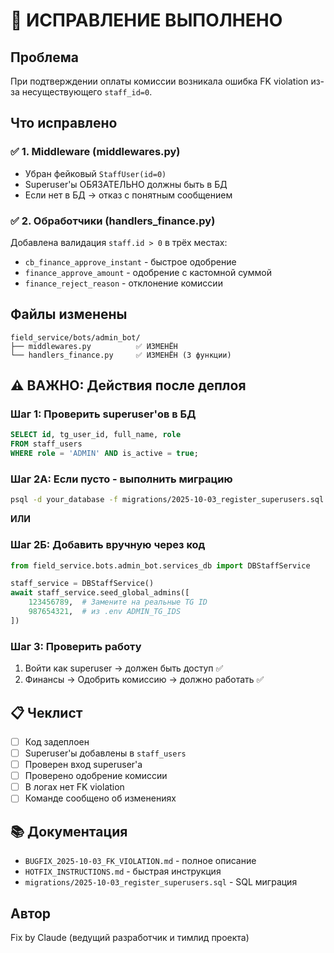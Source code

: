 # 🔧 ИСПРАВЛЕНИЕ ВЫПОЛНЕНО

## Проблема
При подтверждении оплаты комиссии возникала ошибка FK violation из-за несуществующего `staff_id=0`.

## Что исправлено

### ✅ 1. Middleware (middlewares.py)
- Убран фейковый `StaffUser(id=0)`
- Superuser'ы ОБЯЗАТЕЛЬНО должны быть в БД
- Если нет в БД → отказ с понятным сообщением

### ✅ 2. Обработчики (handlers_finance.py)
Добавлена валидация `staff.id > 0` в трёх местах:
- `cb_finance_approve_instant` - быстрое одобрение
- `finance_approve_amount` - одобрение с кастомной суммой
- `finance_reject_reason` - отклонение комиссии

## Файлы изменены

```
field_service/bots/admin_bot/
├── middlewares.py          ✅ ИЗМЕНЁН
└── handlers_finance.py     ✅ ИЗМЕНЁН (3 функции)
```

## ⚠️ ВАЖНО: Действия после деплоя

### Шаг 1: Проверить superuser'ов в БД
```sql
SELECT id, tg_user_id, full_name, role 
FROM staff_users 
WHERE role = 'ADMIN' AND is_active = true;
```

### Шаг 2А: Если пусто - выполнить миграцию
```bash
psql -d your_database -f migrations/2025-10-03_register_superusers.sql
```

**ИЛИ**

### Шаг 2Б: Добавить вручную через код
```python
from field_service.bots.admin_bot.services_db import DBStaffService

staff_service = DBStaffService()
await staff_service.seed_global_admins([
    123456789,  # Замените на реальные TG ID
    987654321,  # из .env ADMIN_TG_IDS
])
```

### Шаг 3: Проверить работу
1. Войти как superuser → должен быть доступ ✅
2. Финансы → Одобрить комиссию → должно работать ✅

## 📋 Чеклист

- [ ] Код задеплоен
- [ ] Superuser'ы добавлены в `staff_users`
- [ ] Проверен вход superuser'а
- [ ] Проверено одобрение комиссии
- [ ] В логах нет FK violation
- [ ] Команде сообщено об изменениях

## 📚 Документация

- `BUGFIX_2025-10-03_FK_VIOLATION.md` - полное описание
- `HOTFIX_INSTRUCTIONS.md` - быстрая инструкция
- `migrations/2025-10-03_register_superusers.sql` - SQL миграция

## Автор

Fix by Claude (ведущий разработчик и тимлид проекта)
